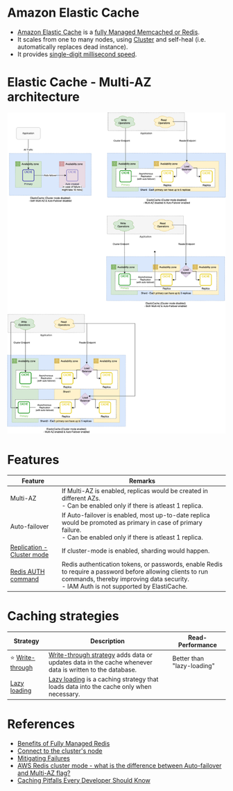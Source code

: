 # Amazon Elastic Cache
- [Amazon Elastic Cache](https://aws.amazon.com/elasticache/) is a [fully Managed Memcached or Redis](../../../3_DatabaseServices/8_InMemory-Databases/Redis/Readme.md).
- It scales from one to many nodes, using [Cluster](../../../7_Scalability/ServersCluster.md) and self-heal (i.e. automatically replaces dead instance).
- It provides [single-digit millisecond speed](../../../7_Scalability/Latency.md).

# Elastic Cache - Multi-AZ architecture

![img.png](assets/ElasticCache-Multi-AZ.drawio.png)

# Features

| Feature                                                                                     | Remarks                                                                                                                                                                                                 |
|---------------------------------------------------------------------------------------------|---------------------------------------------------------------------------------------------------------------------------------------------------------------------------------------------------------|
| Multi-AZ                                                                                    | If Multi-AZ is enabled, replicas would be created in different AZs.<br/>- Can be enabled only if there is atleast 1 replica.                                                                            |
| Auto-failover                                                                               | If Auto-failover is enabled, most up-to-date replica would be promoted as primary in case of primary failure.<br/>- Can be enabled only if there is atleast 1 replica.                                  |
| [Replication - Cluster mode](ClusterMode.md)                                                | If cluster-mode is enabled, sharding would happen.                                                                                                                                                      |
| [Redis AUTH command](https://docs.aws.amazon.com/AmazonElastiCache/latest/red-ug/auth.html) | Redis authentication tokens, or passwords, enable Redis to require a password before allowing clients to run commands, thereby improving data security.<br/>- IAM Auth is not supported by ElastiCache. |

# Caching strategies

| Strategy                                                                                            | Description                                                                                                                                                                            | Read-Performance          |
|-----------------------------------------------------------------------------------------------------|----------------------------------------------------------------------------------------------------------------------------------------------------------------------------------------|---------------------------|
| :star: [Write-through](https://docs.aws.amazon.com/AmazonElastiCache/latest/mem-ug/Strategies.html) | [Write-through strategy](https://docs.aws.amazon.com/AmazonElastiCache/latest/mem-ug/Strategies.html) adds data or updates data in the cache whenever data is written to the database. | Better than "lazy-loading" |
| [Lazy loading](https://docs.aws.amazon.com/AmazonElastiCache/latest/mem-ug/Strategies.html)         | [Lazy loading](https://docs.aws.amazon.com/AmazonElastiCache/latest/mem-ug/Strategies.html) is a caching strategy that loads data into the cache only when necessary.                  |                           |

# References
- [Benefits of Fully Managed Redis](https://aws.amazon.com/elasticache/redis/fully-managed-redis/)
- [Connect to the cluster's node](https://docs.aws.amazon.com/AmazonElastiCache/latest/red-ug/GettingStarted.ConnectToCacheNode.html)
- [Mitigating Failures](https://docs.aws.amazon.com/AmazonElastiCache/latest/red-ug/FaultTolerance.html)
- [AWS Redis cluster mode - what is the difference between Auto-failover and Multi-AZ flag?](https://stackoverflow.com/questions/69105387/aws-redis-cluster-mode-what-is-the-difference-between-auto-failover-and-multi)
- [Caching Pitfalls Every Developer Should Know](https://www.youtube.com/watch?v=wh98s0XhMmQ)